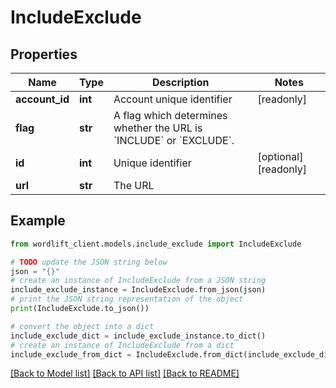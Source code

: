 # IncludeExclude


## Properties

Name | Type | Description | Notes
------------ | ------------- | ------------- | -------------
**account_id** | **int** | Account unique identifier | [readonly] 
**flag** | **str** | A flag which determines whether the URL is &#x60;INCLUDE&#x60; or &#x60;EXCLUDE&#x60;. | 
**id** | **int** | Unique identifier | [optional] [readonly] 
**url** | **str** | The URL | 

## Example

```python
from wordlift_client.models.include_exclude import IncludeExclude

# TODO update the JSON string below
json = "{}"
# create an instance of IncludeExclude from a JSON string
include_exclude_instance = IncludeExclude.from_json(json)
# print the JSON string representation of the object
print(IncludeExclude.to_json())

# convert the object into a dict
include_exclude_dict = include_exclude_instance.to_dict()
# create an instance of IncludeExclude from a dict
include_exclude_from_dict = IncludeExclude.from_dict(include_exclude_dict)
```
[[Back to Model list]](../README.md#documentation-for-models) [[Back to API list]](../README.md#documentation-for-api-endpoints) [[Back to README]](../README.md)


